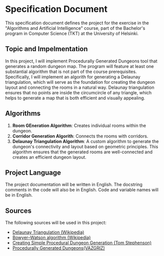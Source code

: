 # Specification Document


This specification document defines the project for the exercise in the "Algorithms and Artificial Intelligence" course, part of the Bachelor's program in Computer Science (TKT) at the University of Helsinki.


## Topic and Impelmentation


In this project, I will implement Procedurally Generated Dungeons tool that generates a random dungeon map. The program will feature at least one substantial algorithm that is not part of the course prerequisites. Specifically, I will implement an algorith for generating a Delaunay triangulation, which will serve as the foundation for creating the dungeon layout and connecting the rooms in a natural way. Delaunay triangulation ensures that no points are inside the circumcircle of any triangle, which helps to generate a map that is both efficient and visually appealing.


## Algorithms

1. **Room GEneration Algorithm**: Creates individual rooms within the dungeon.
2. **Corridor Generation Algorith**: Connects the rooms with corridors.
3. **Delaunay Triangulation Algorithm**: A custom algorithm to generate the dungeon's connectivity and layout based on geometric principles. This algorithm ensures that the generated rooms are well-connected and creates an efficient dungeon layout.

## Project Language

The project documentation will be written in English. The docstring comments in the code will also be in English. Code and variable names will be in English.


## Sources


The following sources will be used in this project:


- [Delaunay Triangulation (Wikipedia)](https://en.wikipedia.org/wiki/Delaunay_triangulation)
- [Bowyer–Watson algorithm (Wikipedia)](https://en.wikipedia.org/wiki/Bowyer%E2%80%93Watson_algorithm)
- [Creating Simple Procedural Dungeon Generation (Tom Stephenson)](https://www.tomstephensondeveloper.co.uk/post/creating-simple-procedural-dungeon-generation)
- [Procedurally Generated Dungeons(VAZGRIZ)](https://vazgriz.com/119/procedurally-generated-dungeons/)

